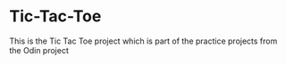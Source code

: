 # Tic-Tac-Toe
This is the Tic Tac Toe project which is part of the practice projects from the Odin project
